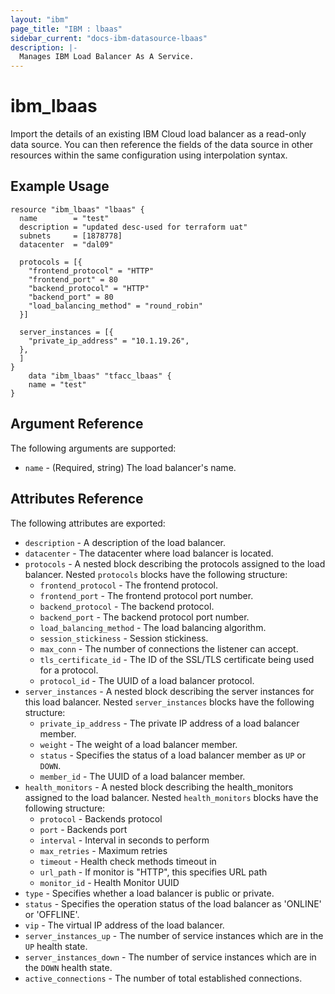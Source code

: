 ```yaml
---
layout: "ibm"
page_title: "IBM : lbaas"
sidebar_current: "docs-ibm-datasource-lbaas"
description: |-
  Manages IBM Load Balancer As A Service.
---
```


# ibm\_lbaas

Import the details of an existing IBM Cloud load balancer as a read-only data source. You can then reference the fields of the data source in other resources within the same configuration using interpolation syntax.
 
## Example Usage

```hcl
resource "ibm_lbaas" "lbaas" {
  name        = "test"
  description = "updated desc-used for terraform uat"
  subnets     = [1878778]
  datacenter  = "dal09"

  protocols = [{
    "frontend_protocol" = "HTTP"
    "frontend_port" = 80
    "backend_protocol" = "HTTP"
    "backend_port" = 80
    "load_balancing_method" = "round_robin"
  }]

  server_instances = [{
    "private_ip_address" = "10.1.19.26",
  },
  ]
}
    data "ibm_lbaas" "tfacc_lbaas" {
    name = "test"
}

```

## Argument Reference

The following arguments are supported:

* `name` - (Required, string) The load balancer's name.

## Attributes Reference

The following attributes are exported:

* `description` - A description of the load balancer.
* `datacenter` - The datacenter where load balancer is located.
* `protocols` - A nested block describing the protocols assigned to the load balancer. Nested `protocols` blocks have the following structure:
  * `frontend_protocol` - The frontend protocol.
  * `frontend_port` - The frontend protocol port number.
  * `backend_protocol` - The backend protocol.
  * `backend_port` - The backend protocol port number.
  * `load_balancing_method` - The load balancing algorithm.
  * `session_stickiness` - Session stickiness.
  * `max_conn` - The number of connections the listener can accept.
  * `tls_certificate_id` - The ID of the SSL/TLS certificate being used for a protocol.
  * `protocol_id` - The UUID of a load balancer protocol.
* `server_instances` - A nested block describing the server instances for this load balancer. Nested `server_instances` blocks have the following structure:
  * `private_ip_address` - The private IP address of a load balancer member.
  * `weight` - The weight of a load balancer member.
  * `status` - Specifies the status of a load balancer member as `UP` or `DOWN`.
  * `member_id` - The UUID of a load balancer member.
* `health_monitors` - A nested block describing the health_monitors assigned to the load balancer. Nested `health_monitors` blocks have the following structure:
  * `protocol` - Backends protocol
  * `port` - Backends port
  * `interval` - Interval in seconds to perform 
  * `max_retries` - Maximum retries
  * `timeout` - Health check methods timeout in 
  * `url_path` - If monitor is "HTTP", this specifies URL path
  * `monitor_id` - Health Monitor UUID
* `type` - Specifies whether a load balancer is public or private.
* `status` - Specifies the operation status of the load balancer as 'ONLINE' or 'OFFLINE'.
* `vip` - The virtual IP address of the load balancer.
* `server_instances_up` - The number of service instances which are in the `UP` health state.
* `server_instances_down` - The number of service instances which are in the `DOWN` health state.
* `active_connections` - The number of total established connections.
